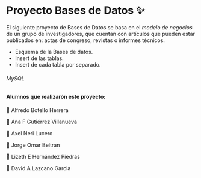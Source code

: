 # Proyecto Bases de Datos ✨

El siguiente proyecto de Bases de Datos se basa en el *modelo de negocios* de un grupo de investigadores, que cuentan con artículos que pueden estar publicados en: actas de congreso, revistas o informes técnicos.

- Esquema de la Bases de datos.
- Insert  de las tablas.
- Insert de cada tabla por separado.

###### MySQL
#### Alumnos que realizarón este proyecto: 
📍 Alfredo Botello Herrera 

📍 Ana F Gutiérrez Villanueva 

📍 Axel Neri Lucero 

📍 Jorge Omar Beltran 

📍 Lizeth E Hernández Piedras 

📍 David A Lazcano Garcia 
